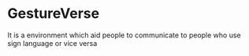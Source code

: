 # GestureVerse
It is a environment which aid people to communicate to people who use sign language or vice versa
